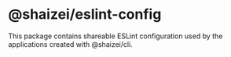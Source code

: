 # @shaizei/eslint-config

This package contains shareable ESLint configuration used by the applications created with @shaizei/cli.
